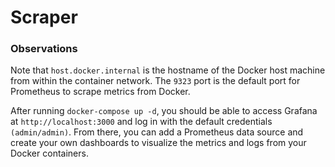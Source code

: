 # Scraper

### Observations
Note that `host.docker.internal` is the hostname of the Docker host machine from within the container network. The `9323` port is the default port for Prometheus to scrape metrics from Docker.

After running `docker-compose up -d`, you should be able to access Grafana at `http://localhost:3000` and log in with the default credentials `(admin/admin)`. From there, you can add a Prometheus data source and create your own dashboards to visualize the metrics and logs from your Docker containers.

